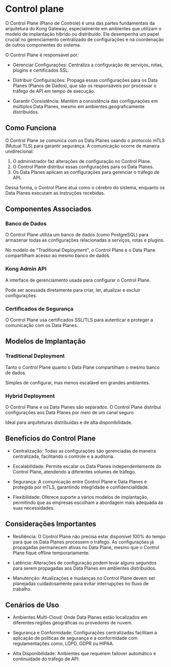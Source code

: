 # Control plane

O Control Plane (Plano de Controle) é uma das partes fundamentais da arquitetura do Kong Gateway, especialmente em ambientes que utilizam o modelo de implantação híbrido ou distribuído. Ele desempenha um papel crucial no gerenciamento centralizado de configurações e na coordenação de outros componentes do sistema.

O Control Plane é responsável por:

- Gerenciar Configurações: Centraliza a configuração de serviços, rotas, plugins e certificados SSL.

- Distribuir Configurações: Propaga essas configurações para os Data Planes (Planos de Dados), que são os responsáveis por processar o tráfego de API em tempo de execução.

- Garantir Consistência: Mantém a consistência das configurações em múltiplos Data Planes, mesmo em ambientes geograficamente distribuídos.

## Como Funciona

O Control Plane se comunica com os Data Planes usando o protocolo mTLS (Mutual TLS) para garantir segurança. A comunicação ocorre de maneira unidirecional:

1. O administrador faz alterações de configuração no Control Plane.
2. O Control Plane distribui essas configurações para os Data Planes.
3. Os Data Planes aplicam as configurações para gerenciar o tráfego de API.

Dessa forma, o Control Plane atua como o cérebro do sistema, enquanto os Data Planes executam as instruções recebidas.

## Componentes Associados

### Banco de Dados

O Control Plane utiliza um banco de dados (como PostgreSQL) para armazenar todas as configurações relacionadas a serviços, rotas e plugins.

No modelo de "Traditional Deployment", o Control Plane e o Data Plane compartilham acesso ao mesmo banco de dados.

### Kong Admin API

A interface de gerenciamento usada para configurar o Control Plane.

Pode ser acessada diretamente para criar, ler, atualizar e excluir configurações.

### Certificados de Segurança

O Control Plane usa certificados SSL/TLS para autenticar e proteger a comunicação com os Data Planes.

## Modelos de Implantação

### Traditional Deployment

Tanto o Control Plane quanto o Data Plane compartilham o mesmo banco de dados.

Simples de configurar, mas menos escalável em grandes ambientes.

### Hybrid Deployment

O Control Plane e os Data Planes são separados. O Control Plane distribui configurações aos Data Planes por meio de um canal seguro.

Ideal para arquiteturas distribuídas e de alta disponibilidade.

## Benefícios do Control Plane

- Centralização: Todas as configurações são gerenciadas de maneira centralizada, facilitando o controle e a auditoria.

- Escalabilidade: Permite escalar os Data Planes independentemente do Control Plane, atendendo a diferentes volumes de tráfego.

- Segurança: A comunicação entre Control Plane e Data Planes é protegida por mTLS, garantindo integridade e confidencialidade.

- Flexibilidade: Oferece suporte a vários modelos de implantação, permitindo que as empresas escolham a abordagem mais adequada às suas necessidades.

## Considerações Importantes

- Resiliência: O Control Plane não precisa estar disponível 100% do tempo para que os Data Planes processem o tráfego. As configurações já propagadas permanecem ativas no Data Plane, mesmo que o Control Plane fique offline temporariamente.

- Latência: Alterações de configuração podem levar alguns segundos para serem propagadas aos Data Planes em ambientes distribuídos.

- Manutenção: Atualizações e mudanças no Control Plane devem ser planejadas cuidadosamente para evitar interrupções no fluxo de trabalho.

## Cenários de Uso

- Ambientes Multi-Cloud: Onde Data Planes estão localizados em diferentes regiões geográficas ou provedores de nuvem.

- Segurança e Conformidade: Configurações centralizadas facilitam a aplicação de políticas de segurança e a conformidade com regulamentações como, LGPD, GDPR ou HIPAA.

- Alta Disponibilidade: Ambientes que requerem failover automático e continuidade do tráfego de API.
